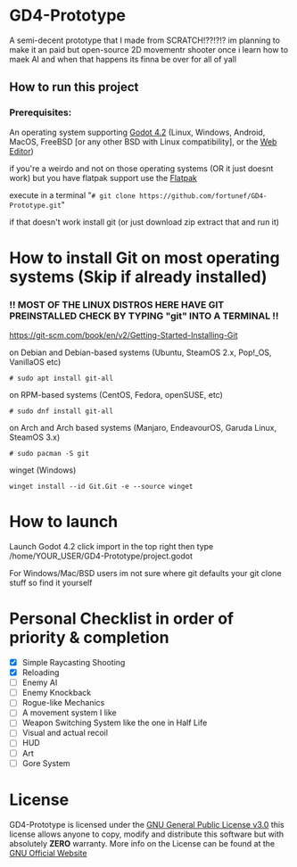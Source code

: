# GD4-Prototype
A semi-decent prototype that I made from SCRATCH!??!?!?
im planning to make it an paid but open-source 2D movementr shooter once i learn how to maek AI and when that happens its finna be over for all of yall

## How to run this project
### Prerequisites:
An operating system supporting [Godot 4.2](https://github.com/godotengine/godot/releases/tag/4.2-stable)  (Linux, Windows, Android, MacOS, FreeBSD [or any other BSD with Linux compatibility], or the [Web Editor](https://editor.godotengine.org/releases/4.2.stable/)) 

if you're a weirdo and not on those operating systems (OR it just doesnt work) but you have flatpak support use the [Flatpak](https://flathub.org/apps/org.godotengine.Godot)

execute in a terminal "`# git clone https://github.com/fortunef/GD4-Prototype.git`"

if that doesn't work install git (or just download zip extract that and run it)

# How to install Git on most operating systems (Skip if already installed)

### !! MOST OF THE LINUX DISTROS HERE HAVE GIT PREINSTALLED CHECK BY TYPING "git" INTO A TERMINAL !!

https://git-scm.com/book/en/v2/Getting-Started-Installing-Git

on Debian and Debian-based systems (Ubuntu, SteamOS 2.x, Pop!_OS, VanillaOS etc)

`# sudo apt install git-all`

on RPM-based systems (CentOS, Fedora, openSUSE, etc)

`# sudo dnf install git-all`

on Arch and Arch based systems (Manjaro, EndeavourOS, Garuda Linux, SteamOS 3.x)

`# sudo pacman -S git`

winget (Windows)

`winget install --id Git.Git -e --source winget`

# How to launch

Launch Godot 4.2 click import in the top right then type /home/YOUR_USER/GD4-Prototype/project.godot

For Windows/Mac/BSD users im not sure where git defaults your git clone stuff so find it yourself

# Personal Checklist in order of priority & completion
- [x] Simple Raycasting Shooting
- [x] Reloading
- [ ] Enemy AI
- [ ] Enemy Knockback
- [ ] Rogue-like Mechanics
- [ ] A movement system I like
- [ ] Weapon Switching System like the one in Half Life
- [ ] Visual and actual recoil
- [ ] HUD
- [ ] Art
- [ ] Gore System

# License
GD4-Prototype is licensed under the [GNU General Public License v3.0](https://github.com/fortunef/GD4-Prototype/blob/main/LICENSE) this license allows anyone to copy, modify and distribute this software but with absolutely **ZERO** warranty. More info on the License can be found at the [GNU Official Website](https://www.gnu.org/licenses/gpl-3.0.en.html)
